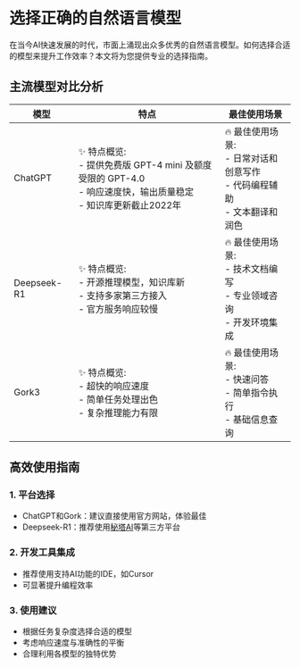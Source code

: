 # 选择正确的自然语言模型

在当今AI快速发展的时代，市面上涌现出众多优秀的自然语言模型。如何选择合适的模型来提升工作效率？本文将为您提供专业的选择指南。

## 主流模型对比分析

| 模型        | 特点                                                                 | 最佳使用场景                     |
|-----------|--------------------------------------------------------------------|------------------------------|
| ChatGPT   | ✨ 特点概览:<br>- 提供免费版 GPT-4 mini 及额度受限的 GPT-4.0<br>- 响应速度快，输出质量稳定<br>- 知识库更新截止2022年 | 🔥 最佳使用场景:<br>- 日常对话和创意写作<br>- 代码编程辅助<br>- 文本翻译和润色 |
| Deepseek-R1 | ✨ 特点概览:<br>- 开源推理模型，知识库新<br>- 支持多家第三方接入<br>- 官方服务响应较慢                | 🔥 最佳使用场景:<br>- 技术文档编写<br>- 专业领域咨询<br>- 开发环境集成      |
| Gork3     | ✨ 特点概览:<br>- 超快的响应速度<br>- 简单任务处理出色<br>- 复杂推理能力有限                     | 🔥 最佳使用场景:<br>- 快速问答<br>- 简单指令执行<br>- 基础信息查询       |

## 高效使用指南

### 1. 平台选择
- ChatGPT和Gork：建议直接使用官方网站，体验最佳
- Deepseek-R1：推荐使用[秘塔AI](https://metaso.cn/?s=itab1&q=)等第三方平台

### 2. 开发工具集成
- 推荐使用支持AI功能的IDE，如Cursor
- 可显著提升编程效率

### 3. 使用建议
- 根据任务复杂度选择合适的模型
- 考虑响应速度与准确性的平衡
- 合理利用各模型的独特优势
